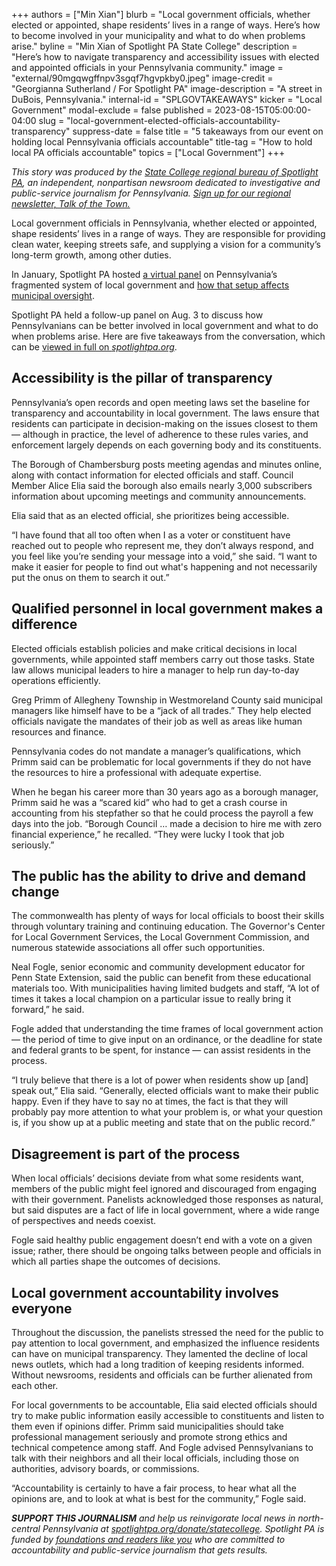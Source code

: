 +++
authors = ["Min Xian"]
blurb = "Local government officials, whether elected or appointed, shape residents’ lives in a range of ways. Here’s how to become involved in your municipality and what to do when problems arise."
byline = "Min Xian of Spotlight PA State College"
description = "Here’s how to navigate transparency and accessibility issues with elected and appointed officials in your Pennsylvania community."
image = "external/90mgqwgffnpv3sgqf7hgvpkby0.jpeg"
image-credit = "Georgianna Sutherland / For Spotlight PA"
image-description = "A street in DuBois, Pennsylvania."
internal-id = "SPLGOVTAKEAWAYS"
kicker = "Local Government"
modal-exclude = false
published = 2023-08-15T05:00:00-04:00
slug = "local-government-elected-officials-accountability-transparency"
suppress-date = false
title = "5 takeaways from our event on holding local Pennsylvania officials accountable"
title-tag = "How to hold local PA officials accountable"
topics = ["Local Government"]
+++

<em>This story was produced by the </em><a href="https://www.spotlightpa.org/statecollege"><em>State College regional bureau of Spotlight PA</em></a><em>, an independent, nonpartisan newsroom dedicated to investigative and public-service journalism for Pennsylvania. </em><a href="https://www.spotlightpa.org/newsletters/talkofthetown"><em>Sign up for our regional newsletter, Talk of the Town.</em></a>

Local government officials in Pennsylvania, whether elected or appointed, shape residents’ lives in a range of ways. They are responsible for providing clean water, keeping streets safe, and supplying a vision for a community’s long-term growth, among other duties.

In January, Spotlight PA hosted <a href="https://www.spotlightpa.org/news/2023/01/tioga-tamir-rice-pennsylvania-local-accountability-event/">a virtual panel</a> on Pennsylvania’s fragmented system of local government and <a href="https://www.spotlightpa.org/statecollege/2023/02/local-government-accountability-transparency-pennsylvania/">how that setup affects municipal oversight</a>.

Spotlight PA held a follow-up panel on Aug. 3 to discuss how Pennsylvanians can be better involved in local government and what to do when problems arise. Here are five takeaways from the conversation, which can be <a href="https://www.spotlightpa.org/news/2023/07/pennsylvania-local-government-accountability-explained-event/">viewed in full on <em>spotlightpa.org</em></a>.

## Accessibility is the pillar of transparency

Pennsylvania’s open records and open meeting laws set the baseline for transparency and accountability in local government. The laws ensure that residents can participate in decision-making on the issues closest to them — although in practice, the level of adherence to these rules varies, and enforcement largely depends on each governing body and its constituents.

The Borough of Chambersburg posts meeting agendas and minutes online, along with contact information for elected officials and staff. Council Member Alice Elia said the borough also emails nearly 3,000 subscribers information about upcoming meetings and community announcements.

Elia said that as an elected official, she prioritizes being accessible.

“I have found that all too often when I as a voter or constituent have reached out to people who represent me, they don’t always respond, and you feel like you’re sending your message into a void,” she said. “I want to make it easier for people to find out what&#39;s happening and not necessarily put the onus on them to search it out.”

<script src="https://www.spotlightpa.org/embed.js" async></script><div data-spl-embed-version="1" data-spl-src="https://www.spotlightpa.org/embeds/newsletter/?cta=Sign%20up%20for%20our%20new%20regional%20newsletter%2C%20%3Cb%3ETalk%20of%20the%20Town%3C%2Fb%3E%2C%20and%20get%20all%20the%20news%20and%20notes%20from%20State%20College%20and%20north-central%20PA.&button=Sign%20Up%20Now&preselect=state_college&eyebrow=DON'T%20MISS%20A%20BEAT"></div>

## Qualified personnel in local government makes a difference

Elected officials establish policies and make critical decisions in local governments, while appointed staff members carry out those tasks. State law allows municipal leaders to hire a manager to help run day-to-day operations efficiently.

Greg Primm of Allegheny Township in Westmoreland County said municipal managers like himself have to be a “jack of all trades.” They help elected officials navigate the mandates of their job as well as areas like human resources and finance.

Pennsylvania codes do not mandate a manager’s qualifications, which Primm said can be problematic for local governments if they do not have the resources to hire a professional with adequate expertise.

When he began his career more than 30 years ago as a borough manager, Primm said he was a “scared kid” who had to get a crash course in accounting from his stepfather so that he could process the payroll a few days into the job. “Borough Council … made a decision to hire me with zero financial experience,” he recalled. “They were lucky I took that job seriously.”

## The public has the ability to drive and demand change

The commonwealth has plenty of ways for local officials to boost their skills through voluntary training and continuing education. The Governor&#39;s Center for Local Government Services, the Local Government Commission, and numerous statewide associations all offer such opportunities.

Neal Fogle, senior economic and community development educator for Penn State Extension, said the public can benefit from these educational materials too. With municipalities having limited budgets and staff, “A lot of times it takes a local champion on a particular issue to really bring it forward,” he said.

Fogle added that understanding the time frames of local government action — the period of time to give input on an ordinance, or the deadline for state and federal grants to be spent, for instance — can assist residents in the process.

“I truly believe that there is a lot of power when residents show up \[and\] speak out,” Elia said. “Generally, elected officials want to make their public happy. Even if they have to say no at times, the fact is that they will probably pay more attention to what your problem is, or what your question is, if you show up at a public meeting and state that on the public record.”

<script src="https://www.spotlightpa.org/embed.js" async></script><div data-spl-embed-version="1" data-spl-src="https://www.spotlightpa.org/embeds/donate/"></div>

## Disagreement is part of the process

When local officials’ decisions deviate from what some residents want, members of the public might feel ignored and discouraged from engaging with their government. Panelists acknowledged those responses as natural, but said disputes are a fact of life in local government, where a wide range of perspectives and needs coexist.

Fogle said healthy public engagement doesn’t end with a vote on a given issue; rather, there should be ongoing talks between people and officials in which all parties shape the outcomes of decisions.

## Local government accountability involves everyone

Throughout the discussion, the panelists stressed the need for the public to pay attention to local government, and emphasized the influence residents can have on municipal transparency. They lamented the decline of local news outlets, which had a long tradition of keeping residents informed. Without newsrooms, residents and officials can be further alienated from each other.

For local governments to be accountable, Elia said elected officials should try to make public information easily accessible to constituents and listen to them even if opinions differ. Primm said municipalities should take professional management seriously and promote strong ethics and technical competence among staff. And Fogle advised Pennsylvanians to talk with their neighbors and all their local officials, including those on authorities, advisory boards, or commissions.

“Accountability is certainly to have a fair process, to hear what all the opinions are, and to look at what is best for the community,” Fogle said.

<strong><em>SUPPORT THIS JOURNALISM</em></strong><em> and help us reinvigorate local news in north-central Pennsylvania at </em><a href="http://spotlightpa.org/donate/statecollege"><em>spotlightpa.org/donate/statecollege</em></a><em>. Spotlight PA is funded by </em><a href="https://www.spotlightpa.org/support"><em>foundations and readers like you</em></a><em> who are committed to accountability and public-service journalism that gets results.</em>

